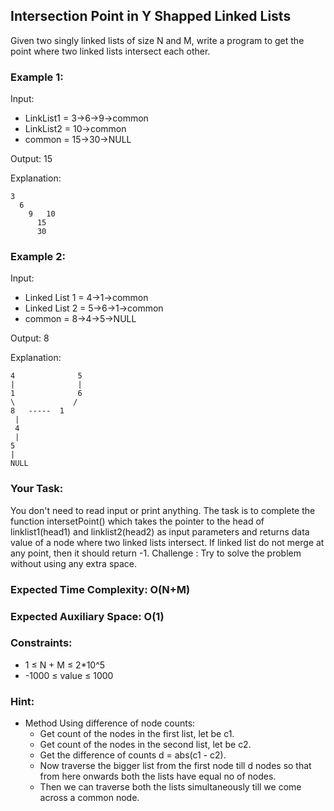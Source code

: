 ## Intersection Point in Y Shapped Linked Lists

Given two singly linked lists of size N and M, write a program to get the point where two linked lists intersect each other.

### Example 1:

Input:
- LinkList1 = 3->6->9->common
- LinkList2 = 10->common
- common = 15->30->NULL

Output: 15

Explanation:

    3
      6
        9   10
          15
          30

### Example 2:

Input:
- Linked List 1 = 4->1->common
- Linked List 2 = 5->6->1->common
- common = 8->4->5->NULL

Output: 8

Explanation:

    4              5
    |              |
    1              6
    \             /
    8   -----  1
     |
     4
     |
    5
    |
    NULL  
### Your Task:  
You don't need to read input or print anything. The task is to complete the function intersetPoint() which takes the pointer to the head of linklist1(head1) and linklist2(head2) as input parameters and returns data value of a node where two linked lists intersect. If linked list do not merge at any point, then it should return -1.
Challenge : Try to solve the problem without using any extra space.

### Expected Time Complexity: O(N+M)
### Expected Auxiliary Space: O(1)

### Constraints:
- 1 ≤ N + M ≤ 2*10^5
- -1000 ≤ value ≤ 1000

### Hint:
- Method Using difference of node counts:
  - Get count of the nodes in the first list, let be c1.
  - Get count of the nodes in the second list, let be c2.
  - Get the difference of counts d = abs(c1 - c2).
  - Now traverse the bigger list from the first node till d nodes so that from here onwards both the lists have equal no of nodes.
  - Then we can traverse both the lists simultaneously till we come across a common node.
